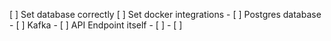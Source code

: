 [ ] Set database correctly
[ ] Set docker integrations
    - [ ] Postgres database
    - [ ] Kafka
    - [ ] API Endpoint itself
        - [ ]
    - [ ] 
